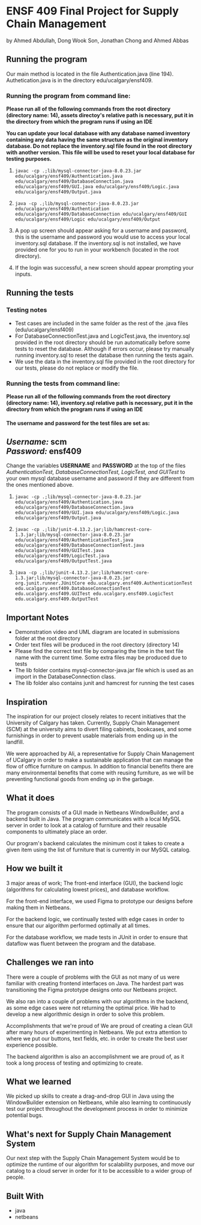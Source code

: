 # ENSF 409 Final Project for Supply Chain Management 
by Ahmed Abdullah, Dong Wook Son, Jonathan Chong and Ahmed Abbas

## Running the program
Our main method is located in the file Authentication.java (line 194). Authetication.java is in the directory edu/ucalgary/ensf409.
### Running the program from command line:
**Please run all of the following commands from the root directory (directory name: 14), assets directoy's relative path is necessary, put it in the directory from which the program runs if using an IDE**

**You can update your local database with any database named inventory containing any data having the same structure as the original inventory database. Do not replace the inventory.sql file found in the root directory with another version. This file will be used to reset your local database for testing purposes.**
1. `javac -cp .;lib/mysql-connector-java-8.0.23.jar edu/ucalgary/ensf409/Authentication.java edu/ucalgary/ensf409/DatabaseConnection.java edu/ucalgary/ensf409/GUI.java edu/ucalgary/ensf409/Logic.java edu/ucalgary/ensf409/Output.java` 

2. `java -cp .;lib/mysql-connector-java-8.0.23.jar edu/ucalgary/ensf409/Authentication edu/ucalgary/ensf409/DatabaseConnection edu/ucalgary/ensf409/GUI edu/ucalgary/ensf409/Logic edu/ucalgary/ensf409/Output`  

3. A pop up screen should appear asking for a username and password, this is the username and password you would use to access your local inventory.sql database. If the inventory.sql is not installed, we have provided one for you to run in your workbench (located in the root directory).  
4. If the login was successful, a new screen should appear prompting your inputs. 

## Running the tests
### Testing notes
- Test cases are included in the same folder as the rest of the .java files (edu/ucalgary/ensf409)
- For DatabaseConnectionTest.java and LogicTest.java, the inventory.sql provided in the root directory should be run automatically before some tests to reset the database. Although if errors occur, please try manually running inventory.sql to reset the database then running the tests again.
- We use the data in the inventory.sql file provided in the root directory for our tests, please do not replace or modify the file.
### Running the tests from command line:
**Please run all of the following commands from the root directory (directory name: 14), inventory.sql relative path is necessary, put it in the directory from which the program runs if using an IDE**
#### The username and password for the test files are set as:
*Username:* scm  
*Password:* ensf409  
---
Change the variables **USERNAME** and **PASSWORD** at the top of the files *AuthenticationTest, DatabaseConnectionTest, LogicTest,  and GUITest* to your own  mysql database username and password if they are different from the ones mentioned above.

1. `javac -cp .;lib/mysql-connector-java-8.0.23.jar edu/ucalgary/ensf409/Authentication.java edu/ucalgary/ensf409/DatabaseConnection.java edu/ucalgary/ensf409/GUI.java edu/ucalgary/ensf409/Logic.java edu/ucalgary/ensf409/Output.java`

2. `javac -cp .;lib/junit-4.13.2.jar;lib/hamcrest-core-1.3.jar;lib/mysql-connector-java-8.0.23.jar edu/ucalgary/ensf409/AuthenticationTest.java edu/ucalgary/ensf409/DatabaseConnectionTest.java edu/ucalgary/ensf409/GUITest.java edu/ucalgary/ensf409/LogicTest.java edu/ucalgary/ensf409/OutputTest.java`

3. `java -cp .;lib/junit-4.13.2.jar;lib/hamcrest-core-1.3.jar;lib/mysql-connector-java-8.0.23.jar org.junit.runner.JUnitCore edu.ucalgary.ensf409.AuthenticationTest edu.ucalgary.ensf409.DatabaseConnectionTest edu.ucalgary.ensf409.GUITest edu.ucalgary.ensf409.LogicTest edu.ucalgary.ensf409.OutputTest`
 
 ## Important Notes
- Demonstration video and UML diagram are located in submissions folder at the root directory
- Order text files will be produced in the root directory (directory 14)
- Please find the correct text file by comparing the time in the text file name with the current time. Some extra files may be produced due to tests
- The lib folder contains mysql-connector-java.jar file which is used as an import in the DatabaseConnection class. 
- The lib folder also contains junit and hamcrest for running the test cases
 

## Inspiration
The inspiration for our project closely relates to recent initiatives that the University of Calgary has taken. Currently, Supply Chain Management (SCM) at the university aims to divert filing cabinets, bookcases, and some furnishings in order to prevent usable materials from ending up in the landfill.

We were approached by Ali, a representative for Supply Chain Management of UCalgary in order to make a sustainable application that can manage the flow of office furniture on campus. In addition to financial benefits there are many environmental benefits that come with reusing furniture, as we will be preventing functional goods from ending up in the garbage.

## What it does
The program consists of a GUI made in Netbeans WindowBuilder, and a backend built in Java. The program communicates with a local MySQL server in order to look at a catalog of furniture and their reusable components to ultimately place an order.

Our program's backend calculates the minimum cost it takes to create a given item using the list of furniture that is currently in our MySQL catalog.

## How we built it
3 major areas of work; The front-end interface (GUI), the backend logic (algorithms for calculating lowest prices), and database workflow.

For the front-end interface, we used Figma to prototype our designs before making them in Netbeans.

For the backend logic, we continually tested with edge cases in order to ensure that our algorithm performed optimally at all times.

For the database workflow, we made tests in JUnit in order to ensure that dataflow was fluent between the program and the database.

## Challenges we ran into
There were a couple of problems with the GUI as not many of us were familiar with creating frontend interfaces on Java. The hardest part was transitioning the Figma prototype designs onto our Netbeans project.

We also ran into a couple of problems with our algorithms in the backend, as some edge cases were not returning the optimal price. We had to develop a new algorithmic design in order to solve this problem.

Accomplishments that we're proud of
We are proud of creating a clean GUI after many hours of experimenting in Netbeans. We put extra attention to where we put our buttons, text fields, etc. in order to create the best user experience possible.

The backend algorithm is also an accomplishment we are proud of, as it took a long process of testing and optimizing to create.

## What we learned
We picked up skills to create a drag-and-drop GUI in Java using the WindowBuilder extension on Netbeans, while also learning to continuously test our project throughout the development process in order to minimize potential bugs.

## What's next for Supply Chain Management System
Our next step with the Supply Chain Management System would be to optimize the runtime of our algorithm for scalability purposes, and move our catalog to a cloud server in order for it to be accessible to a wider group of people.

## Built With
- java 
- netbeans 
